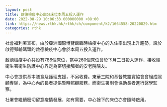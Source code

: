 ```yaml
---
layout: post
title: 啟德檢疫中心部分床位本周五投入運作　
date: 2022-08-29 10:06:33.000000000 +08:00
link: https://news.rthk.hk/rthk/ch/component/k2/1664558-20220829.htm
categories: rthk
---
```


社會福利署宣布，由於亞洲國際博覽館臨時檢疫中心的入住率出現上升趨勢，設於啟德郵輪碼頭的啟德檢疫中心會於本周五投入運作。

啟德檢疫中心共設有786個床位，當中260個床位會於下月二日投入運作，接收經衞生署衞生防護中心界定為密切接觸者的安老院院友。

中心會提供基本膳食及護理支援，不另收費。東華三院和基督教靈實協會會組成照顧專隊，為中心內的長者提供暫時照顧服務，而衞生署則會協助長者進行醫學監察。

社署會繼續密切留意疫情發展，如有需要，中心餘下的床位亦會隨時啟用。
